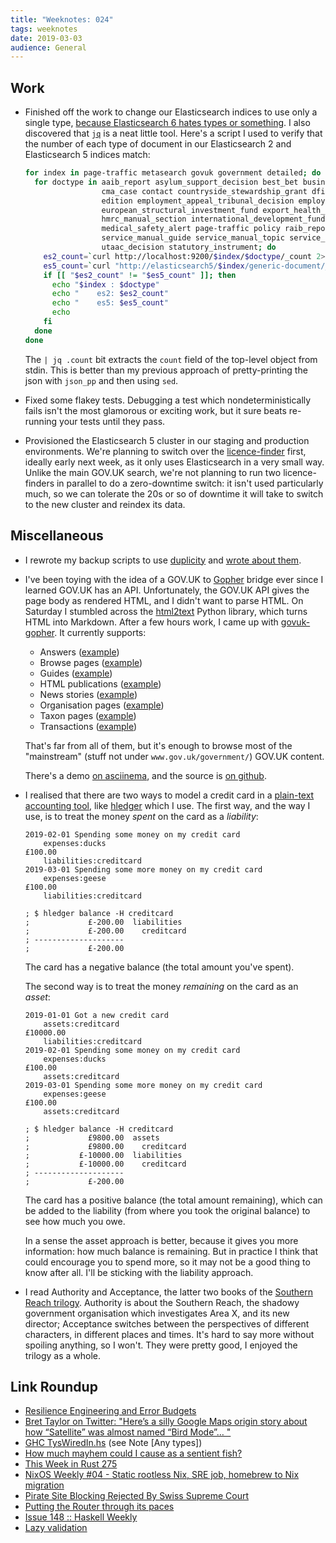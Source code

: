 ```yaml
---
title: "Weeknotes: 024"
tags: weeknotes
date: 2019-03-03
audience: General
---
```


## Work

- Finished off the work to change our Elasticsearch indices to use
  only a single type, [because Elasticsearch 6 hates types or
  something][].  I also discovered that [`jq`][] is a neat little
  tool.  Here's a script I used to verify that the number of each type
  of document in our Elasticsearch 2 and Elasticsearch 5 indices
  match:

  ```bash
  for index in page-traffic metasearch govuk government detailed; do
    for doctype in aaib_report asylum_support_decision best_bet business_finance_support_scheme \
                   cma_case contact countryside_stewardship_grant dfid_research_output drug_safety_update \
                   edition employment_appeal_tribunal_decision employment_tribunal_decision \
                   european_structural_investment_fund export_health_certificate hmrc_manual \
                   hmrc_manual_section international_development_fund maib_report manual manual_section \
                   medical_safety_alert page-traffic policy raib_report residential_property_tribunal_decision \
                   service_manual_guide service_manual_topic service_standard_report tax_tribunal_decision \
                   utaac_decision statutory_instrument; do
      es2_count=`curl http://localhost:9200/$index/$doctype/_count 2>/dev/null | jq .count`
      es5_count=`curl "http://elasticsearch5/$index/generic-document/_count?q=document_type:$doctype" 2>/dev/null | jq .count`
      if [[ "$es2_count" != "$es5_count" ]]; then
        echo "$index : $doctype"
        echo "    es2: $es2_count"
        echo "    es5: $es5_count"
        echo
      fi
    done
  done
  ```

  The `| jq .count` bit extracts the `count` field of the top-level
  object from stdin.  This is better than my previous approach of
  pretty-printing the json with `json_pp` and then using `sed`.

- Fixed some flakey tests.  Debugging a test which
  nondeterministically fails isn't the most glamorous or exciting
  work, but it sure beats re-running your tests until they pass.

- Provisioned the Elasticsearch 5 cluster in our staging and
  production environments.  We're planning to switch over the
  [licence-finder][] first, ideally early next week, as it only uses
  Elasticsearch in a very small way.  Unlike the main GOV.UK search,
  we're not planning to run two licence-finders in parallel to do a
  zero-downtime switch: it isn't used particularly much, so we can
  tolerate the 20s or so of downtime it will take to switch to the new
  cluster and reindex its data.

[because Elasticsearch 6 hates types or something]: https://www.elastic.co/guide/en/elasticsearch/reference/6.0/removal-of-types.html
[`jq`]: https://stedolan.github.io/jq/
[licence-finder]: http://www.gov.uk/licence-finder

## Miscellaneous

- I rewrote my backup scripts to use [duplicity][] and [wrote about
  them][].

- I've been toying with the idea of a GOV.UK to [Gopher][] bridge ever
  since I learned GOV.UK has an API.  Unfortunately, the GOV.UK API
  gives the page body as rendered HTML, and I didn't want to parse
  HTML.  On Saturday I stumbled across the [html2text][] Python
  library, which turns HTML into Markdown.  After a few hours work, I
  came up with [govuk-gopher][].  It currently supports:

  - Answers ([example](https://www.gov.uk/vehicle-tax-refund))
  - Browse pages ([example](https://www.gov.uk/browse/driving/disability-health-condition))
  - Guides ([example](https://www.gov.uk/sorn-statutory-off-road-notification))
  - HTML publications ([example](https://www.gov.uk/government/publications/civil-service-code/the-civil-service-code))
  - News stories ([example](https://www.gov.uk/government/news/charity-annual-return-2018))
  - Organisation pages ([example](https://www.gov.uk/government/organisations/ministry-of-defence))
  - Taxon pages ([example](https://www.gov.uk/life-circumstances))
  - Transactions ([example](https://www.gov.uk/vehicle-tax))

  That's far from all of them, but it's enough to browse most of the
  "mainstream" (stuff not under `www.gov.uk/government/`) GOV.UK
  content.

  There's a demo [on asciinema][], and the source is [on
  github][govuk-gopher].

- I realised that there are two ways to model a credit card in a
  [plain-text accounting tool][], like [hledger][] which I use.  The
  first way, and the way I use, is to treat the money *spent* on the
  card as a *liability*:

  ```
  2019-02-01 Spending some money on my credit card
      expenses:ducks                                                       £100.00
      liabilities:creditcard
  2019-03-01 Spending some more money on my credit card
      expenses:geese                                                       £100.00
      liabilities:creditcard

  ; $ hledger balance -H creditcard
  ;             £-200.00  liabilities
  ;             £-200.00    creditcard
  ; --------------------
  ;             £-200.00
  ```

  The card has a negative balance (the total amount you've spent).

  The second way is to treat the money *remaining* on the card as an
  *asset*:

  ```
  2019-01-01 Got a new credit card
      assets:creditcard                                                  £10000.00
      liabilities:creditcard
  2019-02-01 Spending some money on my credit card
      expenses:ducks                                                       £100.00
      assets:creditcard
  2019-03-01 Spending some more money on my credit card
      expenses:geese                                                       £100.00
      assets:creditcard

  ; $ hledger balance -H creditcard
  ;             £9800.00  assets
  ;             £9800.00    creditcard
  ;           £-10000.00  liabilities
  ;           £-10000.00    creditcard
  ; --------------------
  ;             £-200.00
  ```

  The card has a positive balance (the total amount remaining), which
  can be added to the liability (from where you took the original
  balance) to see how much you owe.

  In a sense the asset approach is better, because it gives you more
  information: how much balance is remaining.  But in practice I think
  that could encourage you to spend more, so it may not be a good
  thing to know after all.  I'll be sticking with the liability
  approach.

- I read Authority and Acceptance, the latter two books of the
  [Southern Reach trilogy][].  Authority is about the Southern Reach,
  the shadowy government organisation which investigates Area X, and
  its new director; Acceptance switches between the perspectives of
  different characters, in different places and times.  It's hard to
  say more without spoiling anything, so I won't.  They were pretty
  good, I enjoyed the trilogy as a whole.

[duplicity]: http://duplicity.nongnu.org/
[wrote about them]: backups.html
[Gopher]: https://en.wikipedia.org/wiki/Gopher_(protocol)
[html2text]: https://pypi.org/project/html2text/
[govuk-gopher]: https://github.com/barrucadu/govuk-gopher/
[on asciinema]: https://asciinema.org/a/231309
[plain-text accounting tool]: https://plaintextaccounting.org/
[hledger]: https://hledger.org/
[Southern Reach trilogy]: https://en.wikipedia.org/wiki/Southern_Reach_Trilogy

## Link Roundup

- [Resilience Engineering and Error Budgets](http://willgallego.com/2019/02/23/resilience-engineering-and-error-budgets/)
- [Bret Taylor on Twitter: "Here’s a silly Google Maps origin story about how “Satellite” was almost named “Bird Mode”… "](https://twitter.com/btaylor/status/1099370126678253569?s=11)
- [GHC TysWiredIn.hs](http://hackage.haskell.org/package/ghc-8.6.1/docs/src/TysWiredIn.html#doubleDataConName) (see Note [Any types])
- [How much mayhem could I cause as a sentient fish?](https://worldbuilding.stackexchange.com/questions/140058/how-much-mayhem-could-i-cause-as-a-sentient-fish)
- [This Week in Rust 275](https://this-week-in-rust.org/blog/2019/02/26/this-week-in-rust-275/)
- [NixOS Weekly #04 - Static rootless Nix, SRE job, homebrew to Nix migration](https://weekly.nixos.org/2019/04-static-rootless-nix-sre-job-homebrew-to-nix-migration.html)
- [Pirate Site Blocking Rejected By Swiss Supreme Court](https://torrentfreak.com/pirate-site-blocking-rejected-by-swiss-supreme-court/)
- [Putting the Router through its paces](https://gdstechnology.blog.gov.uk/2013/12/13/putting-the-router-through-its-paces/)
- [Issue 148 :: Haskell Weekly](https://haskellweekly.news/issues/148.html)
- [Lazy validation](https://ro-che.info/articles/2019-03-02-lazy-validation-applicative)
